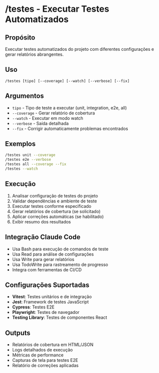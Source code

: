 # /testes - Executar Testes Automatizados

## Propósito
Executar testes automatizados do projeto com diferentes configurações e gerar relatórios abrangentes.

## Uso
```
/testes [tipo] [--coverage] [--watch] [--verbose] [--fix]
```

## Argumentos
- `tipo` - Tipo de teste a executar (unit, integration, e2e, all)
- `--coverage` - Gerar relatório de cobertura
- `--watch` - Executar em modo watch
- `--verbose` - Saída detalhada
- `--fix` - Corrigir automaticamente problemas encontrados

## Exemplos
```bash
/testes unit --coverage
/testes e2e --verbose
/testes all --coverage --fix
/testes --watch
```

## Execução
1. Analisar configuração de testes do projeto
2. Validar dependências e ambiente de teste
3. Executar testes conforme especificado
4. Gerar relatórios de cobertura (se solicitado)
5. Aplicar correções automáticas (se habilitado)
6. Exibir resumo dos resultados

## Integração Claude Code
- Usa Bash para execução de comandos de teste
- Usa Read para análise de configurações
- Usa Write para gerar relatórios
- Usa TodoWrite para rastreamento de progresso
- Integra com ferramentas de CI/CD

## Configurações Suportadas
- **Vitest**: Testes unitários e de integração
- **Jest**: Framework de testes JavaScript
- **Cypress**: Testes E2E
- **Playwright**: Testes de navegador
- **Testing Library**: Testes de componentes React

## Outputs
- Relatórios de cobertura em HTML/JSON
- Logs detalhados de execução
- Métricas de performance
- Capturas de tela para testes E2E
- Relatório de correções aplicadas